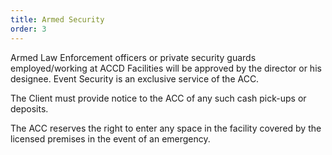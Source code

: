 ```yaml
---
title: Armed Security
order: 3
---
```


Armed Law Enforcement officers or private security guards employed/working at ACCD Facilities will be approved by the director or his designee. Event Security is an exclusive service of the ACC.

The Client must provide notice to the ACC of any such cash pick-ups or deposits.

The ACC reserves the right to enter any space in the facility covered by the licensed premises in the event of an emergency.

